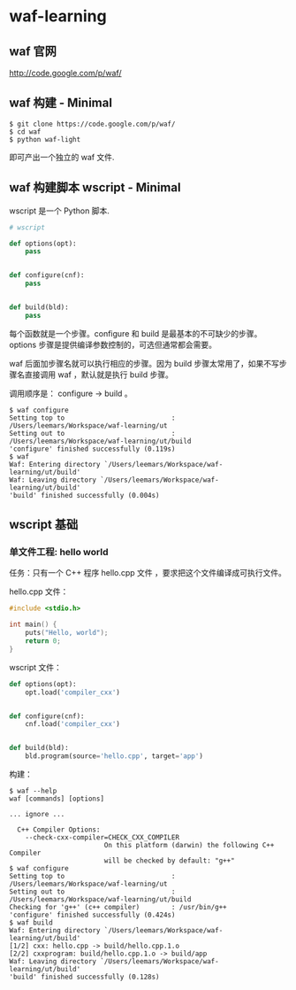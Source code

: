 waf-learning
============


## waf 官网

http://code.google.com/p/waf/


## waf 构建 - Minimal
 
```
$ git clone https://code.google.com/p/waf/
$ cd waf
$ python waf-light
```

即可产出一个独立的 waf 文件.


## waf 构建脚本 wscript - Minimal

wscript 是一个 Python 脚本.

```python
# wscript

def options(opt):
    pass


def configure(cnf):
    pass


def build(bld):
    pass
```

每个函数就是一个步骤。configure 和 build 是最基本的不可缺少的步骤。options 步骤是提供编译参数控制的，可选但通常都会需要。

waf 后面加步骤名就可以执行相应的步骤。因为 build 步骤太常用了，如果不写步骤名直接调用 waf ，默认就是执行 build 步骤。

调用顺序是： configure -> build 。

```
$ waf configure
Setting top to                           : /Users/leemars/Workspace/waf-learning/ut 
Setting out to                           : /Users/leemars/Workspace/waf-learning/ut/build 
'configure' finished successfully (0.119s)
$ waf
Waf: Entering directory `/Users/leemars/Workspace/waf-learning/ut/build'
Waf: Leaving directory `/Users/leemars/Workspace/waf-learning/ut/build'
'build' finished successfully (0.004s)
```


## wscript 基础


### 单文件工程: hello world

任务：只有一个 C++ 程序 hello.cpp 文件 ，要求把这个文件编译成可执行文件。

hello.cpp 文件：
```cpp
#include <stdio.h>

int main() {
    puts("Hello, world");
    return 0;
}
```

wscript 文件：
```python
def options(opt):
    opt.load('compiler_cxx')


def configure(cnf):
    cnf.load('compiler_cxx')


def build(bld):
    bld.program(source='hello.cpp', target='app')
```

构建：
```
$ waf --help
waf [commands] [options]

... ignore ...

  C++ Compiler Options:
    --check-cxx-compiler=CHECK_CXX_COMPILER
                        On this platform (darwin) the following C++ Compiler
                        will be checked by default: "g++"
$ waf configure
Setting top to                           : /Users/leemars/Workspace/waf-learning/ut 
Setting out to                           : /Users/leemars/Workspace/waf-learning/ut/build 
Checking for 'g++' (c++ compiler)        : /usr/bin/g++ 
'configure' finished successfully (0.424s)
$ waf build
Waf: Entering directory `/Users/leemars/Workspace/waf-learning/ut/build'
[1/2] cxx: hello.cpp -> build/hello.cpp.1.o
[2/2] cxxprogram: build/hello.cpp.1.o -> build/app
Waf: Leaving directory `/Users/leemars/Workspace/waf-learning/ut/build'
'build' finished successfully (0.128s)
```